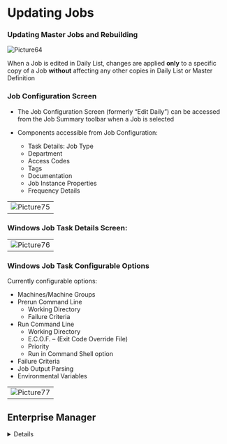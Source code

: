 # Updating Jobs

### Updating Master Jobs and Rebuilding

![Picture64](../static/imgbasic/Picture64.png)

When a Job is edited in Daily List, changes are applied **only** to a specific copy of a Job **without** affecting any other copies in Daily List or Master Definition   

### Job Configuration Screen

* The Job Configuration Screen (formerly “Edit Daily”) can be accessed from the Job Summary toolbar when a Job is selected

* Components accessible from Job Configuration:
  * Task Details: Job Type
  * Department
  * Access Codes
  * Tags
  * Documentation
  * Job Instance Properties
  * Frequency Details

||
|---|
|![Picture75](../static/imgbasic/Picture75.png)|   

### Windows Job Task Details Screen:

||
|---|
|![Picture76](../static/imgbasic/Picture76.png)|

### Windows Job Task Configurable Options

Currently configurable options:  

* Machines/Machine Groups  
* Prerun Command Line  
  * Working Directory  
  * Failure Criteria  
* Run Command Line  
  * Working Directory  
  * E.C.O.F. – (Exit Code Override File)  
  * Priority  
  * Run in Command Shell option  
* Failure Criteria  
* Job Output Parsing  
* Environmental Variables  

||
|---|
|![Picture77](../static/imgbasic/Picture77.png)|  

## Enterprise Manager

<details>

#### Edit Daily Job Menu

||
|---|
|![Picture65](../static/imgbasic/Picture65.png)|

#### Edit Daily Job Screen

||
|---|
|![Picture66](../static/imgbasic/Picture66.png)|

</details>